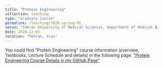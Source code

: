 ```yaml
---
title: "Protein Engineering"
collection: teaching
type: "Graduate Course"
permalink: /teaching/2020-spring-PE
venue: "Tehran University of Medical Sciences, Department of Medical Biotechnology"
date: 2020-12-01
location: "Tehran, Iran"
---
```


You could find "Protein Engineering" course information (overview, Textbooks, Lecture Schedule and details) in the following page: ["Protein Engineering Course Details in my GitHub Page"](https://github.com/yazdan59/Protein_Engineering)
